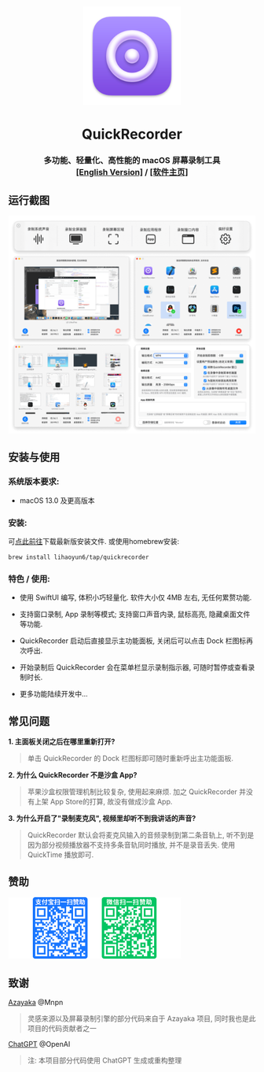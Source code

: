 # 
<p align="center">
<img src="./QuickRecorder/Assets.xcassets/AppIcon.appiconset/icon_128x128@2x.png" width="200" height="200" />
<h1 align="center">QuickRecorder</h1>
<h3 align="center">多功能、轻量化、高性能的 macOS 屏幕录制工具<br><a href="./README_en.md">[English Version]</a> / <a href="https://lihaoyun6.github.io/quickrecorder/">[软件主页]</a>
</p>

## 运行截图
<p align="center">
<picture>
  <source media="(prefers-color-scheme: dark)" srcset="./img/preview_dark.png">
  <source media="(prefers-color-scheme: light)" srcset="./img/preview.png">
  <img alt="QuickRecorder Screenshots" src="./img/preview.png" width="840"/>
</picture>
</p>

## 安装与使用
### 系统版本要求:
- macOS 13.0 及更高版本  

### 安装:
可[点此前往](../../releases/latest)下载最新版安装文件. 或使用homebrew安装:  

```bash
brew install lihaoyun6/tap/quickrecorder
```

### 特色 / 使用:
- 使用 SwiftUI 编写, 体积小巧轻量化. 软件大小仅 4MB 左右, 无任何累赘功能. 

- 支持窗口录制, App 录制等模式; 支持窗口声音内录, 鼠标高亮, 隐藏桌面文件等功能. 
- QuickRecorder 启动后直接显示主功能面板, 关闭后可以点击 Dock 栏图标再次呼出. 
- 开始录制后 QuickRecorder 会在菜单栏显示录制指示器, 可随时暂停或查看录制时长.  
- 更多功能陆续开发中...  

## 常见问题
**1. 主面板关闭之后在哪里重新打开?**  
> 单击 QuickRecorder 的 Dock 栏图标即可随时重新呼出主功能面板.  

**2. 为什么 QuickRecorder 不是沙盒 App?**  
> 苹果沙盒权限管理机制比较复杂, 使用起来麻烦. 加之 QuickRecorder 并没有上架 App Store的打算, 故没有做成沙盒 App.

**3. 为什么开启了"录制麦克风", 视频里却听不到我讲话的声音?**
> QuickRecorder 默认会将麦克风输入的音频录制到第二条音轨上, 听不到是因为部分视频播放器不支持多条音轨同时播放, 并不是录音丢失. 使用 QuickTime 播放即可. 

## 赞助
<img src="./img/donate.png" width="352"/>

## 致谢
[Azayaka](https://github.com/Mnpn/Azayaka) @Mnpn  
> 灵感来源以及屏幕录制引擎的部分代码来自于 Azayaka 项目, 同时我也是此项目的代码贡献者之一   

[ChatGPT](https://chat.openai.com) @OpenAI  
> 注: 本项目部分代码使用 ChatGPT 生成或重构整理
